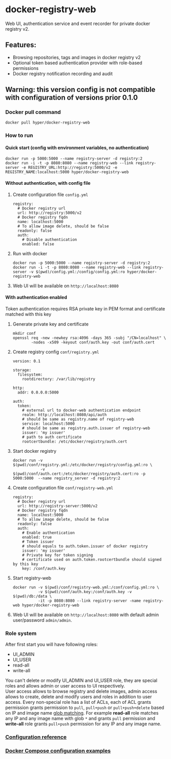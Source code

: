 # docker-registry-web

Web UI, authentication service and event recorder for private docker registry v2.

## Features:

  * Browsing repositories, tags and images in docker registry v2
  * Optional token based authentication provider with role-based permissions
  * Docker registry notification recording and audit

## Warning: this version config is not compatible with configuration of versions prior 0.1.0

### Docker pull command
    
    docker pull hyper/docker-registry-web
        
### How to run

#### Quick start (config with environment variables, no authentication)
     
    docker run -p 5000:5000 --name registry-server -d registry:2
    docker run -i -t -p 8080:8080 --name registry-web --link registry-server -e REGISTRY_URL:http://registry:5000/v2 -e REGISTRY_NAME:localhost:5000 hyper/docker-registry-web 

#### Without authentication, with config file
 
 1. Create configuration file `config.yml`
        
        registry:
          # Docker registry url
          url: http://registry:5000/v2
          # Docker registry fqdn
          name: localhost:5000
          # To allow image delete, should be false
          readonly: false
          auth:
            # Disable authentication
            enabled: false
      
 2. Run with docker
        
        docker run -p 5000:5000 --name registry-server -d registry:2
        docker run -i -t -p 8080:8080 --name registry-web --link registry-server -v $(pwd)/config.yml:/config/config.yml:ro hyper/docker-registry-web

 3. Web UI will be available on `http://localhost:8080` 
  
#### With authentication enabled

 Token authentication requires RSA private key in PEM format and certificate matched with this key
 
 1. Generate private key and certificate
        
        mkdir conf
        openssl req -new -newkey rsa:4096 -days 365 -subj "/CN=localhost" \
                -nodes -x509 -keyout conf/auth.key -out conf/auth.cert
 
 2. Create registry config `conf/registry.yml`
        
        version: 0.1    
        
        storage:
          filesystem:
            rootdirectory: /var/lib/registry
            
        http:
          addr: 0.0.0.0:5000   
            
        auth:
          token:
            # external url to docker-web authentication endpoint
            realm: http://localhost:8080/api/auth
            # should be same as registry.name of registry-web
            service: localhost:5000
            # should be same as registry.auth.issuer of registry-web
            issuer: 'my issuer'
            # path to auth certificate
            rootcertbundle: /etc/docker/registry/auth.cert
            
 3. Start docker registry
         
        docker run -v $(pwd)/conf/registry.yml:/etc/docker/registry/config.yml:ro \
                    -v $(pwd)/conf/auth.cert:/etc/docker/registry/auth.cert:ro -p 5000:5000  --name registry_server -d registry:2    
                         
 4. Create configuration file `conf/registry-web.yml`
        
        registry:
          # Docker registry url
          url: http://registry-server:5000/v2
          # Docker registry fqdn
          name: localhost:5000
          # To allow image delete, should be false
          readonly: false
          auth:
            # Enable authentication
            enabled: true
            # Token issuer
            # should equals to auth.token.issuer of docker registry
            issuer: 'my issuer'
            # Private key for token signing
            # certificate used on auth.token.rootcertbundle should signed by this key
            key: /conf/auth.key
     
 5. Start registry-web
 
        docker run -v $(pwd)/conf/registry-web.yml:/conf/config.yml:ro \
                   -v $(pwd)/conf/auth.key:/conf/auth.key -v $(pwd)/db:/data \
                   -it -p 8080:8080 --link registry-server -name registry-web hyper/docker-registry-web
 
 6. Web UI will be available on `http://localhost:8080` with default admin user/password `admin/admin`.
 
### Role system 
 
After first start you will have following roles:

- UI_ADMIN
- UI_USER
- read-all
- write-all

You can't delete or modify UI_ADMIN and UI_USER role, they are special roles and allows admin or user access to UI respectively.  
User access allows to browse registry and delete images, admin access allows to create, delete and modify users and roles in addition to user access.
Every non-special role has a list of ACLs, each of ACL grants permission grants permission to `pull`, `pull+push` or `pull+push+delete` 
based on IP and image name [glob matching](https://docs.oracle.com/javase/7/docs/api/java/nio/file/FileSystem.html#getPathMatcher(java.lang.String)).
For example **read-all** role matches any IP and any image name with glob `*` and grants `pull` permission and
**write-all** role grants `pull+push` permission for any IP and any image name. 

### [Configuration reference](web-app/WEB-INF/config.yml)

### [Docker Compose configuration examples](examples)
